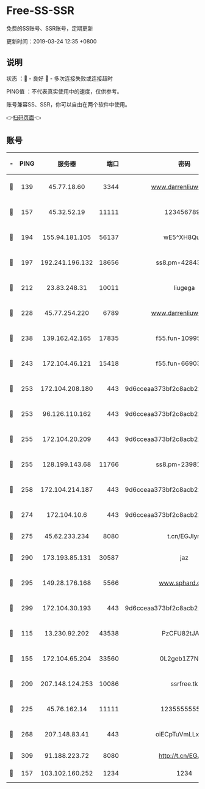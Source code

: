 # Free-SS-SSR

免费的SS账号、SSR账号，定期更新

更新时间：2019-03-24 12:35 +0800

## 说明

状态     ：🙂 - 良好 🙁 - 多次连接失败或连接超时

PING值   ：不代表真实使用中的速度，仅供参考。

账号兼容SS、SSR，你可以自由在两个软件中使用。

👉[扫码页面](https://liesauer.github.io/Free-SS-SSR/)👈

## 账号

|-|PING|服务器|端口|密码|加密方式|区域|
|:----:|:----:|:-----:|-----:|:----:|:----:|:----:|
|🙂|139|45.77.18.60|3344|www.darrenliuwei.com|aes-256-cfb|JP|
|🙂|157|45.32.52.19|11111|1234567890|aes-256-cfb|JP|
|🙂|194|155.94.181.105|56137|wE5^XH8Quw|aes-256-cfb|US|
|🙂|197|192.241.196.132|18656|ss8.pm-42843855|aes-256-cfb|US|
|🙂|212|23.83.248.31|10011|liugega|aes-256-cfb|US|
|🙂|228|45.77.254.220|6789|www.darrenliuwei.com|aes-256-cfb|SG|
|🙂|238|139.162.42.165|17835|f55.fun-10995182|aes-256-cfb|SG|
|🙂|243|172.104.46.121|15418|f55.fun-66903373|aes-256-cfb|SG|
|🙂|253|172.104.208.180|443|9d6cceaa373bf2c8acb22e60b6a58be6|aes-256-cfb|US|
|🙂|253|96.126.110.162|443|9d6cceaa373bf2c8acb22e60b6a58be6|aes-256-cfb|US|
|🙂|255|172.104.20.209|443|9d6cceaa373bf2c8acb22e60b6a58be6|aes-256-cfb|US|
|🙂|255|128.199.143.68|11766|ss8.pm-23981058|aes-256-cfb|SG|
|🙂|258|172.104.214.187|443|9d6cceaa373bf2c8acb22e60b6a58be6|aes-256-cfb|US|
|🙂|274|172.104.10.6|443|9d6cceaa373bf2c8acb22e60b6a58be6|aes-256-cfb|US|
|🙂|275|45.62.233.234|8080|t.cn/EGJIyrl|rc4-md5|CA|
|🙂|290|173.193.85.131|30587|jaz|aes-256-cfb|US|
|🙂|295|149.28.176.168|5566|www.sphard.com|aes-256-cfb|AU|
|🙂|299|172.104.30.193|443|9d6cceaa373bf2c8acb22e60b6a58be6|aes-256-cfb|US|
|🙂|115|13.230.92.202|43538|PzCFU82tJAdZ|aes-256-cfb|JP|
|🙂|155|172.104.65.204|33560|0L2geb1Z7NQM|aes-256-cfb|JP|
|🙂|209|207.148.124.253|10086|ssrfree.tk|aes-256-cfb|SG|
|🙂|225|45.76.162.14|11111|123555555555|aes-256-cfb|SG|
|🙂|268|207.148.83.41|443|oiECpTuVmLLxk4Ts|aes-256-cfb|AU|
|🙂|309|91.188.223.72|8080|http://t.cn/EGJIyrl|rc4-md5|RU|
|🙁|157|103.102.160.252|1234|1234|rc4-md5|JP|
